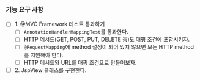 ### 기능 요구 사항
- [ ] 1\. @MVC Framework 테스트 통과하기
  - [ ] `AnnotationHandlerMappingTest`를 통과한다.
  - [ ] HTTP 메서드(GET, POST, PUT, DELETE 등)도 매핑 조건에 포함시키자.
  - [ ] `@RequestMapping`에 method 설정이 되어 있지 않으면 모든 HTTP method를 지원해야 한다.
  - [ ] HTTP 메서드와 URL를 매핑 조건으로 만들어보자.
- [ ] 2\. JspView 클래스를 구현한다.
